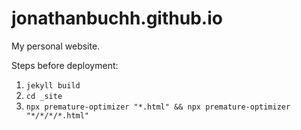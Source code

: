 # jonathanbuchh.github.io

My personal website.

Steps before deployment:
1. `jekyll build`
2. `cd _site`
3. `npx premature-optimizer "*.html" && npx premature-optimizer "*/*/*/*.html"`

